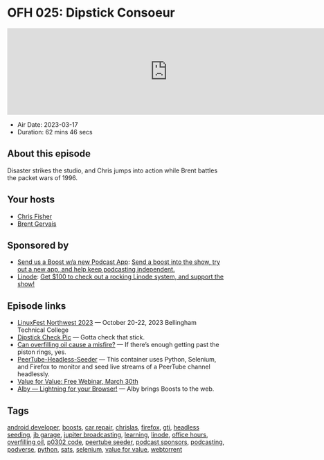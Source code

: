 # OFH 025: Dipstick Consoeur

<iframe src="https://player.fireside.fm/v2/MkcqFyfv+O-ex8-qV?theme=dark" width="740" height="200" frameborder="0" scrolling="no"></iframe>

* Air Date: 2023-03-17
* Duration: 62 mins 46 secs

## About this episode

Disaster strikes the studio, and Chris jumps into action while Brent battles the packet wars of 1996.

## Your hosts
* [Chris Fisher](https://www.officehours.hair/hosts/chrislas)
* [Brent Gervais](https://www.officehours.hair/hosts/brentgervais)

## Sponsored by

  * [Send us a Boost w/a new Podcast App](http://newpodcastapps.com/): [Send a boost into the show, try out a new app, and help keep podcasting independent. ](http://newpodcastapps.com/)
  * [Linode](https://linode.com/jupiter): [Get $100 to check out a rocking Linode system, and support the show!](https://linode.com/jupiter)



## Episode links

  * [LinuxFest Northwest 2023](https://linuxfestnorthwest.org/ "LinuxFest Northwest 2023") — October 20-22, 2023 Bellingham Technical College
  * [Dipstick Check Pic](https://imgur.com/a/UPuGph2 "Dipstick Check Pic") — Gotta check that stick.
  * [Can overfilling oil cause a misfire?](https://www.quora.com/Can-overfilling-oil-cause-a-misfire "Can overfilling oil cause a misfire?") — If there’s enough getting past the piston rings, yes.
  * [PeerTube-Headless-Seeder](https://github.com/tyrsarm/peertube-headless-seeder "PeerTube-Headless-Seeder") — This container uses Python, Selenium, and Firefox to monitor and seed live streams of a PeerTube channel headlessly.
  * [Value for Value: Free Webinar, March 30th ](https://rss.com/blog/free-webinar-value-for-value-building-unbreakable-relationships-with-your-listeners/ "Value for Value: Free Webinar, March 30th ")
  * [Alby — Lightning for your Browser!](https://getalby.com/ "Alby — Lightning for your Browser!") — Alby brings Boosts to the web.



## Tags

[android developer](https://www.officehours.hair/tags/android%20developer), [boosts](https://www.officehours.hair/tags/boosts), [car repair](https://www.officehours.hair/tags/car%20repair), [chrislas](https://www.officehours.hair/tags/chrislas), [firefox](https://www.officehours.hair/tags/firefox), [gti](https://www.officehours.hair/tags/gti), [headless seeding](https://www.officehours.hair/tags/headless%20seeding), [jb garage](https://www.officehours.hair/tags/jb%20garage), [jupiter broadcasting](https://www.officehours.hair/tags/jupiter%20broadcasting), [learning](https://www.officehours.hair/tags/learning), [linode](https://www.officehours.hair/tags/linode), [office hours](https://www.officehours.hair/tags/office%20hours), [overfilling oil](https://www.officehours.hair/tags/overfilling%20oil), [p0302 code](https://www.officehours.hair/tags/p0302%20code), [peertube seeder](https://www.officehours.hair/tags/peertube%20seeder), [podcast sponsors](https://www.officehours.hair/tags/podcast%20sponsors), [podcasting](https://www.officehours.hair/tags/podcasting), [podverse](https://www.officehours.hair/tags/podverse), [python](https://www.officehours.hair/tags/python), [sats](https://www.officehours.hair/tags/sats), [selenium](https://www.officehours.hair/tags/selenium), [value for value](https://www.officehours.hair/tags/value%20for%20value), [webtorrent](https://www.officehours.hair/tags/webtorrent)